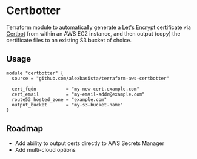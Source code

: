 # Certbotter
Terraform module to automatically generate a [Let's Encrypt](https://letsencrypt.org/) certificate via [Certbot](https://certbot.eff.org/) from within an AWS EC2 instance, and then output (copy) the certificate files to an existing S3 bucket of choice.

## Usage
```hcl
module "certbotter" {
  source = "github.com/alexbasista/terraform-aws-certbotter"

  cert_fqdn           = "my-new-cert.example.com"
  cert_email          = "my-email-addr@example.com"
  route53_hosted_zone = "example.com"
  output_bucket       = "my-s3-bucket-name"
}
```

## Roadmap
- Add ability to output certs directly to AWS Secrets Manager
- Add multi-cloud options


